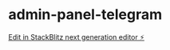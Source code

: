 # admin-panel-telegram

[Edit in StackBlitz next generation editor ⚡️](https://stackblitz.com/~/github.com/choisemedia/admin-panel-telegram)